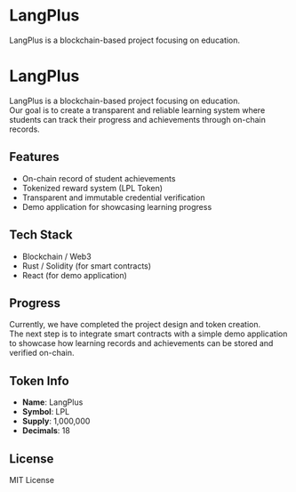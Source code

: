 # LangPlus
LangPlus is a blockchain-based project focusing on education.
# LangPlus

LangPlus is a blockchain-based project focusing on education.  
Our goal is to create a transparent and reliable learning system where students can track their progress and achievements through on-chain records.  

## Features
- On-chain record of student achievements  
- Tokenized reward system (LPL Token)  
- Transparent and immutable credential verification  
- Demo application for showcasing learning progress  

## Tech Stack
- Blockchain / Web3  
- Rust / Solidity (for smart contracts)  
- React (for demo application)  

## Progress
Currently, we have completed the project design and token creation.  
The next step is to integrate smart contracts with a simple demo application to showcase how learning records and achievements can be stored and verified on-chain.  

## Token Info
- **Name**: LangPlus  
- **Symbol**: LPL  
- **Supply**: 1,000,000  
- **Decimals**: 18  

## License
MIT License
